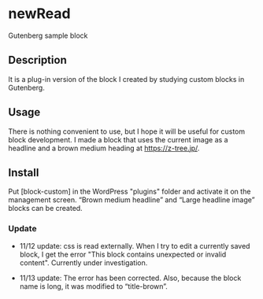 # newRead
Gutenberg sample block


## Description

It is a plug-in version of the block I created by studying custom blocks in Gutenberg.

## Usage
There is nothing convenient to use, but I hope it will be useful for custom block development. I made a block that uses the current image as a headline and a brown medium heading at https://z-tree.jp/.

## Install

Put [block-custom] in the WordPress "plugins" folder and activate it on the management screen. “Brown medium headline” and “Large headline image” blocks can be created.

### Update

* 11/12 update: css is read externally. When I try to edit a currently saved block, I get the error "This block contains unexpected or invalid content". Currently under investigation.

* 11/13 update:
The error has been corrected. Also, because the block name is long, it was modified to “title-brown”.
